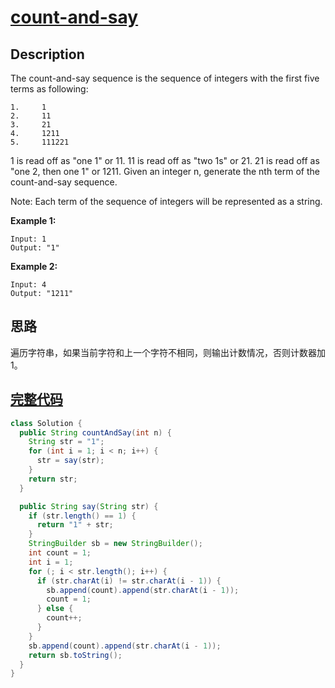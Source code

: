 # [count-and-say][title]

## Description

The count-and-say sequence is the sequence of integers with the first five terms as following:

```
1.     1
2.     11
3.     21
4.     1211
5.     111221
```

1 is read off as "one 1" or 11.
11 is read off as "two 1s" or 21.
21 is read off as "one 2, then one 1" or 1211.
Given an integer n, generate the nth term of the count-and-say sequence.

Note: Each term of the sequence of integers will be represented as a string.

**Example 1:**

```
Input: 1
Output: "1"
```

**Example 2:**

```
Input: 4
Output: "1211"
```

## 思路
遍历字符串，如果当前字符和上一个字符不相同，则输出计数情况，否则计数器加1。

## [完整代码][src]

```java
class Solution {
  public String countAndSay(int n) {
    String str = "1";
    for (int i = 1; i < n; i++) {
      str = say(str);
    }
    return str;
  }

  public String say(String str) {
    if (str.length() == 1) {
      return "1" + str;
    }
    StringBuilder sb = new StringBuilder();
    int count = 1;
    int i = 1;
    for (; i < str.length(); i++) {
      if (str.charAt(i) != str.charAt(i - 1)) {
        sb.append(count).append(str.charAt(i - 1));
        count = 1;
      } else {
        count++;
      }
    }
    sb.append(count).append(str.charAt(i - 1));
    return sb.toString();
  }
}
```

[title]: https://leetcode.com/problems/count-and-say
[src]: https://github.com/andavid/leetcode-java/blob/master/src/com/andavid/leetcode/_038/Solution.java
